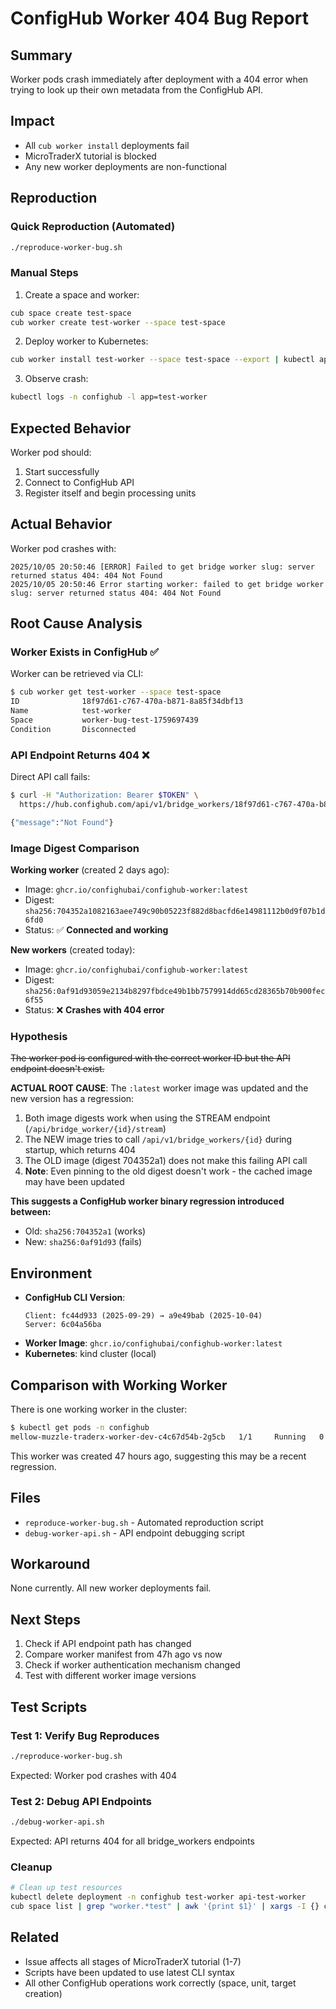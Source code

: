 # ConfigHub Worker 404 Bug Report

## Summary

Worker pods crash immediately after deployment with a 404 error when trying to look up their own metadata from the ConfigHub API.

## Impact

- All `cub worker install` deployments fail
- MicroTraderX tutorial is blocked
- Any new worker deployments are non-functional

## Reproduction

### Quick Reproduction (Automated)
```bash
./reproduce-worker-bug.sh
```

### Manual Steps

1. Create a space and worker:
```bash
cub space create test-space
cub worker create test-worker --space test-space
```

2. Deploy worker to Kubernetes:
```bash
cub worker install test-worker --space test-space --export | kubectl apply -f -
```

3. Observe crash:
```bash
kubectl logs -n confighub -l app=test-worker
```

## Expected Behavior

Worker pod should:
1. Start successfully
2. Connect to ConfigHub API
3. Register itself and begin processing units

## Actual Behavior

Worker pod crashes with:
```
2025/10/05 20:50:46 [ERROR] Failed to get bridge worker slug: server returned status 404: 404 Not Found
2025/10/05 20:50:46 Error starting worker: failed to get bridge worker slug: server returned status 404: 404 Not Found
```

## Root Cause Analysis

### Worker Exists in ConfigHub ✅

Worker can be retrieved via CLI:
```bash
$ cub worker get test-worker --space test-space
ID              18f97d61-c767-470a-b871-8a85f34dbf13
Name            test-worker
Space           worker-bug-test-1759697439
Condition       Disconnected
```

### API Endpoint Returns 404 ❌

Direct API call fails:
```bash
$ curl -H "Authorization: Bearer $TOKEN" \
  https://hub.confighub.com/api/v1/bridge_workers/18f97d61-c767-470a-b871-8a85f34dbf13

{"message":"Not Found"}
```

### Image Digest Comparison

**Working worker** (created 2 days ago):
- Image: `ghcr.io/confighubai/confighub-worker:latest`
- Digest: `sha256:704352a1082163aee749c90b05223f882d8bacfd6e14981112b0d9f07b1d6fd0`
- Status: ✅ **Connected and working**

**New workers** (created today):
- Image: `ghcr.io/confighubai/confighub-worker:latest`
- Digest: `sha256:0af91d93059e2134b8297fbdce49b1bb7579914dd65cd28365b70b900fec6f55`
- Status: ❌ **Crashes with 404 error**

### Hypothesis

~~The worker pod is configured with the correct worker ID but the API endpoint doesn't exist.~~

**ACTUAL ROOT CAUSE**: The `:latest` worker image was updated and the new version has a regression:
1. Both image digests work when using the STREAM endpoint (`/api/bridge_worker/{id}/stream`)
2. The NEW image tries to call `/api/v1/bridge_workers/{id}` during startup, which returns 404
3. The OLD image (digest 704352a1) does not make this failing API call
4. **Note**: Even pinning to the old digest doesn't work - the cached image may have been updated

**This suggests a ConfigHub worker binary regression introduced between:**
- Old: `sha256:704352a1` (works)
- New: `sha256:0af91d93` (fails)

## Environment

- **ConfigHub CLI Version**:
  ```
  Client: fc44d933 (2025-09-29) → a9e49bab (2025-10-04)
  Server: 6c04a56ba
  ```
- **Worker Image**: `ghcr.io/confighubai/confighub-worker:latest`
- **Kubernetes**: kind cluster (local)

## Comparison with Working Worker

There is one working worker in the cluster:
```bash
$ kubectl get pods -n confighub
mellow-muzzle-traderx-worker-dev-c4c67d54b-2g5cb   1/1     Running   0   47h
```

This worker was created 47 hours ago, suggesting this may be a recent regression.

## Files

- `reproduce-worker-bug.sh` - Automated reproduction script
- `debug-worker-api.sh` - API endpoint debugging script

## Workaround

None currently. All new worker deployments fail.

## Next Steps

1. Check if API endpoint path has changed
2. Compare worker manifest from 47h ago vs now
3. Check if worker authentication mechanism changed
4. Test with different worker image versions

## Test Scripts

### Test 1: Verify Bug Reproduces
```bash
./reproduce-worker-bug.sh
```

Expected: Worker pod crashes with 404

### Test 2: Debug API Endpoints
```bash
./debug-worker-api.sh
```

Expected: API returns 404 for all bridge_workers endpoints

### Cleanup
```bash
# Clean up test resources
kubectl delete deployment -n confighub test-worker api-test-worker
cub space list | grep "worker.*test" | awk '{print $1}' | xargs -I {} cub space delete {}
```

## Related

- Issue affects all stages of MicroTraderX tutorial (1-7)
- Scripts have been updated to use latest CLI syntax
- All other ConfigHub operations work correctly (space, unit, target creation)
